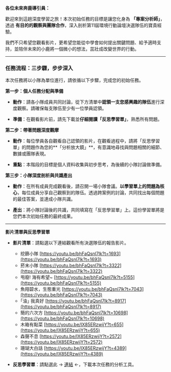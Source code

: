 **各位未來奔鹿導引員：**

歡迎來到這趟深度學習之旅！本次初始任務的目標是讓您化身為 **「專案分析師」**，透過 **有目的的觀察與團隊合作**，深入剖析第11屆環境行動論壇決選隊伍的寶貴經驗。

我們不只希望您觀看影片，更希望您能從中學會如何提出關鍵問題、給予適時支持，並陪伴未來的小鹿將一個微小的想法，茁壯成改變世界的行動。

---

### **任務流程：三步驟，步步深入**

本次任務將以小隊為單位進行，請依循以下步驟，完成您的初始任務。

**第一步：個人任務分配與準備**

- **動作**：請各小隊成員共同討論，從下方清單中**認領一支您感興趣的隊伍**進行深度觀察。請確保每支隊伍至少有一位學員認領。
    
- **準備**：在觀看影片前，請先下載並**仔細閱讀「反思學習單」**，熟悉所有問題。
    

**第二步：帶著問題深度觀摩**

- **動作**：每位學員各自觀看自己認領的影片，在觀看過程中，請將「反思學習單」的問題作為您的**「分析放大鏡」**，有意識地尋找與問題相關的細節、數據或團隊表現。
    
- **重點**：本階段的目標是個人資料收集與初步思考，為後續的小隊討論做準備。
    

**第三步：小隊深度剖析與共識產出**

- **動作**：在所有成員完成觀看後，請召開一場小隊會議。**以學習單上的問題為核心**，每位成員分享自己觀察到的隊伍。透過跨案例的討論，共同找出每個問題的最佳答案，並達成小隊共識。
    
- **產出**：將小隊討論後的共識，共同填寫在「反思學習單」上。這份學習單將是您們本次初始任務的最終成果。
    

---

**影片清單與反思學習單**

- **影片清單**：請點選以下連結觀看所有決選隊伍的報告影片。
	- 挖篩小隊 [https://youtu.be/bhFaQsnl7lk?t=1693](https://youtu.be/bhFaQsnl7lk?t=1693)	
	- 菸末小隊 [https://youtu.be/bhFaQsnl7lk?t=3322](https://youtu.be/bhFaQsnl7lk?t=3322)	
	- 甩廢! 海有希望~ [https://youtu.be/bhFaQsnl7lk?t=5155](https://youtu.be/bhFaQsnl7lk?t=5155)	
	- 魚翔碧水，生態重光 [https://youtu.be/bhFaQsnl7lk?t=7043](https://youtu.be/bhFaQsnl7lk?t=7043)
	- ｢油｣ 我真好 [https://youtu.be/bhFaQsnl7lk?t=8917](https://youtu.be/bhFaQsnl7lk?t=8917)	
	- 簡的六次方 [https://youtu.be/bhFaQsnl7lk?t=10698](https://youtu.be/bhFaQsnl7lk?t=10698)	
	- 木箱有點菜 [https://youtu.be/IX85ERzwijY?t=655](https://youtu.be/IX85ERzwijY?t=655)	
	- 森聲不息 [https://youtu.be/IX85ERzwijY?t=2572](https://youtu.be/IX85ERzwijY?t=2572)	
	- 珊瑚大白話 [https://youtu.be/IX85ERzwijY?t=4389](https://youtu.be/IX85ERzwijY?t=4389)	
    
 - **反思學習單**：請點選此 -> [連結](https://drive.google.com/drive/folders/1FItf2fvy47Tq8C6xIudF7VeE0s00bDMC?usp=sharing) <-，下載本次任務的分析工具。
	
